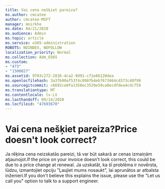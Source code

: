 ```yaml
---
title: Vai cena nešķiet pareiza?
ms.author: cmcatee
author: cmcatee-MSFT
manager: mnirkhe
ms.date: 04/21/2020
ms.audience: Admin
ms.topic: article
ms.service: o365-administration
ROBOTS: NOINDEX, NOFOLLOW
localization_priority: Normal
ms.collection: Adm_O365
ms.custom:
- "473"
- "1500027"
ms.assetid: 9703c272-2836-4ca2-9d91-cf1e86120dea
ms.openlocfilehash: 3a3fb90af53f4c098fb4eb7673464cd373c40f99
ms.sourcegitcommit: c6692ce0fa1358ec3529e59ca0ecdfdea4cdc759
ms.translationtype: MT
ms.contentlocale: lv-LV
ms.lasthandoff: 09/14/2020
ms.locfileid: "47693670"
---
```

# <a name="price-doesnt-look-correct"></a><span data-ttu-id="2d47f-102">Vai cena nešķiet pareiza?</span><span class="sxs-lookup"><span data-stu-id="2d47f-102">Price doesn't look correct?</span></span>

<span data-ttu-id="2d47f-103">Ja rēķina cena neizskatās pareizi, tā var būt sakarā ar cenas izmaiņām atjaunojot.</span><span class="sxs-lookup"><span data-stu-id="2d47f-103">If the price on your invoice doesn't look correct, this could be due to a price change at renewal.</span></span> <span data-ttu-id="2d47f-104">Ja uzskatāt, ka šī problēma ir novērsta, lūdzu, izmantojiet opciju "Ļaujiet mums nosaukt", lai aprunātos ar atbalsta inženieri.</span><span class="sxs-lookup"><span data-stu-id="2d47f-104">If you don't believe this explains the issue, please use the "Let us call you" option to talk to a support engineer.</span></span>